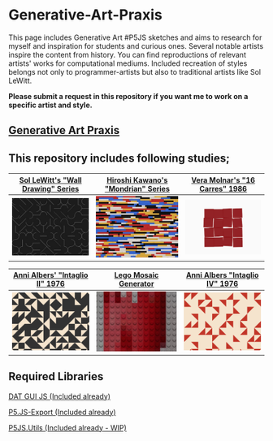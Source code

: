 # Generative-Art-Praxis
This page includes Generative Art #P5JS sketches and aims to research for myself and inspiration for students and curious ones. Several notable artists inspire the content from history. You can find reproductions of relevant artists' works for computational mediums. Included recreation of styles belongs not only to programmer-artists but also to traditional artists like Sol LeWitt.

**Please submit a request in this repository if you want me to work on a specific artist and style.**

## [Generative Art Praxis](https://github.com/alptugan/Generative-Art-Praxis)


## This repository includes following studies;

[Sol LeWitt's "Wall Drawing" Series](https://github.com/alptugan/Generative-Art-Praxis/tree/main/01_Sol_Lewitt_Wall_drawing_generator_01) | [Hiroshi Kawano's "Mondrian" Series](https://github.com/alptugan/Generative-Art-Praxis/tree/main/03_Hiroshi-Kawano) | [Vera Molnar's "16 Carres" 1986](https://github.com/alptugan/Generative-Art-Praxis/tree/main/04_Vera_Molnar-16_Carres_1986)
------------- | ------------- | -------------
![](01_Sol_Lewitt_Wall_drawing_generator_01/export/ss.jpg)  | ![](03_Hiroshi-Kawano/export/ss.jpg) | ![](04_Vera_Molnar-16_Carres_1986/export/ss.png)

[Anni Albers' "Intaglio II" 1976](https://github.com/alptugan/Generative-Art-Praxis/tree/main/05_Annie_Albers-Intaglio_II-1976) | [Lego Mosaic Generator](https://github.com/alptugan/Generative-Art-Praxis/tree/main/06_ImageProcessing_Lego_Brick) | [Anni Albers "Intaglio IV" 1976](https://github.com/alptugan/Generative-Art-Praxis/tree/main/07_Annie_Albers-Intaglio_IV-1976)
------------- | ------------- | -------------
![](05_Annie_Albers-Intaglio_II-1976/export/ss.png)  | ![](06_ImageProcessing_Lego_Brick/ss.jpg) | ![](07_Annie_Albers-Intaglio_IV-1976/export/sss.png)


## Required Libraries
[DAT GUI JS (Included already)](https://github.com/dataarts/dat.gui)

[P5.JS-Export (Included already)](https://github.com/drskullster/p5.js-export)

[P5JS.Utils (Included already - WIP)](https://github.com/alptugan/p5.utils)
